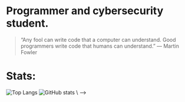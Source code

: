# Programmer and cybersecurity student.

> “Any fool can write code that a computer can understand. Good programmers write code that humans can understand.”
― Martin Fowler

# Stats:
![Top Langs](https://github-readme-stats.vercel.app/api/top-langs/?username=camishollmann&theme=algolia) 
![GitHub stats](https://github-readme-stats.vercel.app/api?username=camishollmann&theme=algolia) \ -->

